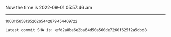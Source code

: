 Now the time is 2022-09-01 05:57:46 am

---

<small>100311565813526265442879454409722</small>

```txt
Latest commit SHA is: efd2a8ba6e2ba64d50a560de7260f625f2a5dbd8
```
